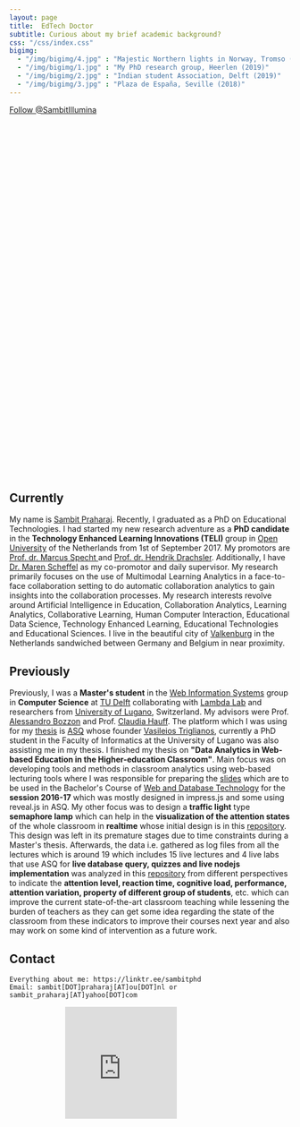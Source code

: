 ```yaml
---
layout: page
title:  EdTech Doctor
subtitle: Curious about my brief academic background?
css: "/css/index.css"
bigimg:
  - "/img/bigimg/4.jpg" : "Majestic Northern lights in Norway, Tromso (2021)"
  - "/img/bigimg/1.jpg" : "My PhD research group, Heerlen (2019)"
  - "/img/bigimg/2.jpg" : "Indian student Association, Delft (2019)"
  - "/img/bigimg/3.jpg" : "Plaza de España, Seville (2018)"
---
```


<a href="https://twitter.com/SambitIllumina?ref_src=twsrc%5Etfw" class="twitter-follow-button" data-show-count="true">Follow @SambitIllumina</a><script async src="https://platform.twitter.com/widgets.js" charset="utf-8"></script>

<!-- Calendly inline widget begin -->
<div class="calendly-inline-widget" data-url="https://calendly.com/sambitphd" style="min-width:320px;height:630px;"></div>
<script type="text/javascript" src="https://assets.calendly.com/assets/external/widget.js" async></script>
<!-- Calendly inline widget end -->

<div id="google-custom-search">
<script>
  (function() {
    var cx = '006073558621733530411:kcpgkwoosby';
    var gcse = document.createElement('script');
    gcse.type = 'text/javascript';
    gcse.async = true;
    gcse.src = (document.location.protocol == 'https:' ? 'https:' : 'http:') +
        '//www.google.com/cse/cse.js?cx=' + cx;
    var s = document.getElementsByTagName('script')[0];
    s.parentNode.insertBefore(gcse, s);
  })();
</script>
<gcse:searchbox></gcse:searchbox>
<gcse:searchresults></gcse:searchresults>
</div>

## Currently

My name is <a href="https://www.linkedin.com/in/sambitpraharaj/">Sambit Praharaj</a>. Recently, I graduated as a PhD on Educational Technologies. I had started my new research adventure as a <b>PhD candidate</b> in the <b>Technology Enhanced Learning Innovations (TELI) </b> group in <a href="https://www.ou.nl/">Open University</a> of the Netherlands from 1st of September 2017. My promotors are <a href="https://scholar.google.com/citations?user=fC3dymIAAAAJ">Prof. dr. Marcus Specht </a> and <a href="https://scholar.google.com/citations?user=v1hwiRAAAAAJ">Prof. dr. Hendrik Drachsler</a>. Additionally, I have <a href="https://scholar.google.de/citations?user=iI8G4nYAAAAJ&hl=de">Dr. Maren Scheffel</a> as my co-promotor and daily supervisor. My research primarily focuses on the use of Multimodal Learning Analytics in a face-to-face collaboration setting to do automatic collaboration analytics to gain insights into the collaboration processes. My research interests revolve around Artificial Intelligence in Education, Collaboration Analytics, Learning Analytics, Collaborative Learning, Human Computer Interaction, Educational Data Science, Technology Enhanced Learning, Educational Technologies and Educational Sciences. I live in the beautiful city of <a href ="http://www.valkenburg.nl/">Valkenburg</a> in the Netherlands sandwiched between Germany and Belgium in near proximity.

## Previously

Previously, I was a <b>Master's student</b> in the <a href="http://www.wis.ewi.tudelft.nl/">Web Information Systems</a> group in <b>Computer Science</b> at <a href="http://www.tudelft.nl/">TU Delft</a> collaborating with <a href="http://www.wis.ewi.tudelft.nl/projects/lambda-lab/">Lambda Lab</a> and researchers from <a href="http://www.usi.ch/en">University of Lugano</a>, Switzerland. My advisors were Prof. <a href="http://www.alessandrobozzon.com/">Alessandro Bozzon</a> and Prof. <a href="http://chauff.github.io/">Claudia Hauff</a>. The platform which I was using for my <a href="https://repository.tudelft.nl/islandora/object/uuid%3Ae55389c3-3966-40f5-bf83-a8f9c6c393f0">thesis</a> is <a href="http://asq.inf.usi.ch/">ASQ</a> whose founder <a href="http://www.inf.usi.ch/phd/triglianos/">Vasileios Triglianos</a>, currently a PhD student in the Faculty of Informatics at the University of Lugano was also assisting me in my thesis. I finished my thesis on <b>"Data Analytics in Web-based Education in the Higher-education Classroom"</b>. Main focus was on developing tools and methods in classroom analytics using web-based lecturing tools where I was responsible for preparing the <a href="https://github.com/sambit2/delft-web-technology-and-database-slides-2016-2017/">slides</a> which are to be used in the Bachelor's Course of <a href="http://studiegids.tudelft.nl/a101_displayCourse.do?course_id=34554">Web and Database Technology</a> for the <b>session 2016-17</b> which was mostly designed in impress.js and some using reveal.js in ASQ. My other focus was to design a <b>traffic light</b> type <b>semaphore lamp</b> which can help in the <b>visualization of the attention states</b> of the whole classroom in <b>realtime</b> whose initial design is in this <a href="https://github.com/sambit2/DataAnalytics-Web-based-Education">repository</a>. This design was left in its premature stages due to time constraints during a Master's thesis. Afterwards, the data i.e. gathered as log files from all the lectures which is around 19 which includes 15 live lectures and 4 live labs that use ASQ for <b>live database query, quizzes and live nodejs implementation</b> was analyzed in this <a href="https://github.com/triglian/delft-web-and-database-technology-2016-asq-analysis">repository</a> from different perspectives to indicate the <b>attention level, reaction time, cognitive load, performance, attention variation, property of different group of students</b>, etc. which can improve the current state-of-the-art classroom teaching while lessening the burden of teachers as they can get some idea regarding the state of the classroom from these indicators to improve their courses next year and also may work on some kind of intervention as a future work.

## Contact

```
Everything about me: https://linktr.ee/sambitphd
Email: sambit[DOT]praharaj[AT]ou[DOT]nl or sambit_praharaj[AT]yahoo[DOT]com

```
<div class="mapouter"><div class="gmap_canvas"><iframe width="200" height="200" id="gmap_canvas" src="https://maps.google.com/maps?q=open%20universiteit%20chiba%20building&t=&z=13&ie=UTF8&iwloc=&output=embed" frameborder="0" scrolling="no" marginheight="0" marginwidth="0"></iframe></div><style>.mapouter{position:relative;text-align:right;height:500px;width:600px;}.gmap_canvas {overflow:hidden;background:none!important;height:300px;width:300px;}</style></div>
